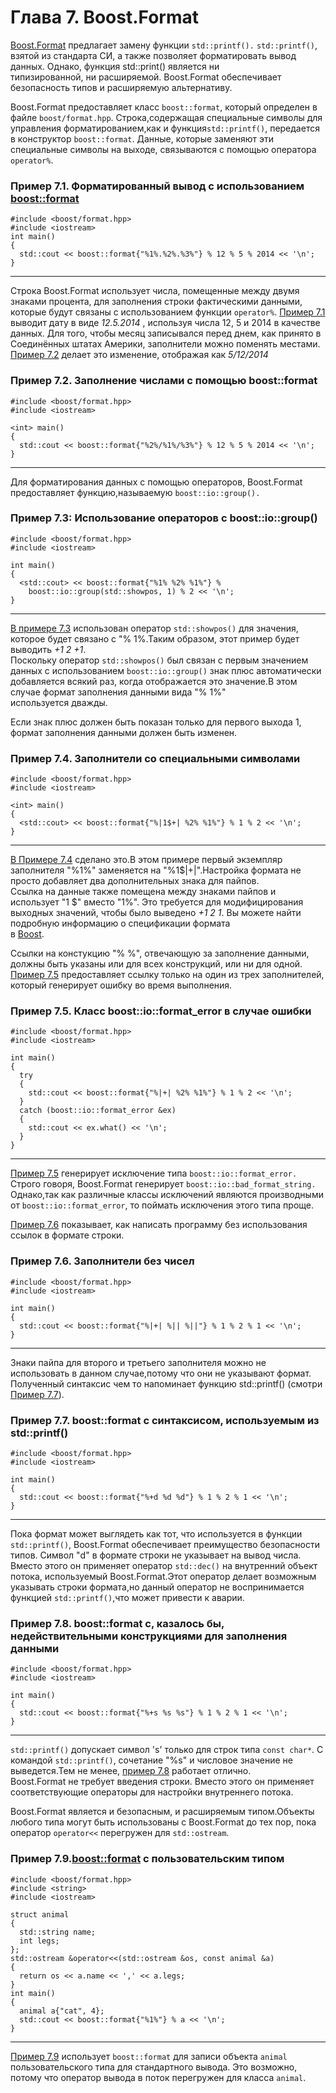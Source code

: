 # Глава 7. Boost.Format

[Вoost.Format](http://www.boost.org/doc/libs/1_62_0/libs/format/) предлагает замену функции `std::printf().` `std::printf()`, взятой из стандарта СИ, а также позволяет форматировать вывод данных. Однако, функция std::print()  является ни  
типизированной, ни расширяемой. Boost.Format обеспечивает безопасность типов и расширяемую альтернативу.

Boost.Format предоставляет класс `boost::format`, который определен в файле `boost/format.hpp`.  Строка,содержащая специальные символы для управления форматированием,как и функция`std::printf()`, передается в конструктор `boost::format`. Данные, которые заменяют эти специальные символы на выходе, связываются с помощью оператора `operator%`.

### Пример 7.1. Форматированный вывод с использованием <boost::format>

```
#include <boost/format.hpp>  
#include <iostream>  
int main()  
{  
  std::cout << boost::format{"%1%.%2%.%3%"} % 12 % 5 % 2014 << '\n';  
}  
```

---
Строка Boost.Format использует числа, помещенные между двумя знаками процента, для заполнения строки фактическими данными, которые будут связаны с использованием функции `operator%`. [Пример 7.1](http://theboostcpplibraries.com/boost.format#ex.format_01/ "Пример 7.1 Форматированный вывод с boost::format") выводит дату в виде _12.5.2014_ , используя числа 12, 5 и 2014 в качестве данных. Для того, чтобы месяц записывался перед днем, как принято в Соединённых штатах Америки, заполнители можно поменять местами.
[Пример 7.2](http://theboostcpplibraries.com/boost.format#ex.format_02/ "Пример 7.2 Нумерованные заполнители с помощью boost::format") делает это изменение, отображая как _5/12/2014_

### Пример 7.2. Заполнение числами с помощью boost::format

```
#include <boost/format.hpp>  
#include <iostream>  

<int> main()  
{  
  std::cout << boost::format{"%2%/%1%/%3%"} % 12 % 5 % 2014 << '\n';  
}  
```

---
Для форматирования данных с помощью операторов, Boost.Format предоставляет функцию,называемую
`boost::io::group().`

### Пример 7.3: Использование операторов с  boost::io::group()

```
#include <boost/format.hpp>  
#include <iostream>

int main()  
{  
  <std::cout> << boost::format{"%1% %2% %1%"} %  
    boost::io::group(std::showpos, 1) % 2 << '\n';  
}
```

---
[В примере 7.3](http://theboostcpplibraries.com/boost.format#ex.format_03/ "Пример 7.3 Использование операторов с boost::io::group()") использован оператор  `std::showpos()` для значения, которое будет связано с "% 1%.Таким образом, этот пример будет выводить _+1 2 +1_.  
Поскольку оператор `std::showpos()` был связан с первым значением данных с использованием `boost::io::group()` знак плюс автоматически добавляется всякий раз, когда отображается это значение.В этом случае формат заполнения данными вида "% 1%"  
используется дважды.  

Если знак плюс должен быть показан только для первого выхода 1, формат заполнения данными должен быть изменен.  

### Пример 7.4. Заполнители со специальными символами

```
#include <boost/format.hpp>   
#include <iostream>  

<int> main()  
{  
  <std::cout> << boost::format{"%|1$+| %2% %1%"} % 1 % 2 << '\n';  
}
```

---
[В Примере 7.4](http://theboostcpplibraries.com/boost.format#ex.format_04/ "Пример 7.4 Заполнители со специальными символами" ) сделано это.В этом примере первый экземпляр заполнителя "%1%" заменяется на "%1$|+|".Настройка формата не просто добавляет два дополнительных знака для пайпов.   
Ссылка на данные также помещена между знаками пайпов и использует "1 $" вместо "1%". 
Это требуется для модифицирования выходных значений, чтобы было выведено _+1 2 1_. Вы можете найти подробную информацию о спецификации формата  
в [Boost](http://www.boost.org/doc/libs/1_62_0/libs/format/doc/format.html#printf_directives).

Ссылки на констукцию "% %", отвечающую за заполнение данными, должны быть указаны или для всех конструкций, или ни для одной.
[Пример 7.5](https://theboostcpplibraries.com/boost.format#ex.format_05/ "Класс boost::io::format_error в случае ошибки") предоставляет ссылку только на один из трех заполнителей, который генерирует ошибку во время выполнения.
### Пример 7.5. Класс boost::io::format_error в случае ошибки

```
#include <boost/format.hpp> 
#include <iostream>  

int main()  
{  
  try 
  {  
    std::cout << boost::format{"%|+| %2% %1%"} % 1 % 2 << '\n';  
  }  
  catch (boost::io::format_error &ex)  
  {  
    std::cout << ex.what() << '\n';  
  }  
}  
```

---
[Пример 7.5](http://theboostcpplibraries.com/boost.format#ex.format_05/ "Пример 7.5 boost::io::format_error в случае ошибки") генерирует исключение типа `boost::io::format_error.`  
Cтрого говоря, Boost.Format генерирует `boost::io::bad_format_string.` Однако,так как различные классы исключений являются 
производными от `boost::io::format_error`, то поймать исключения этого типа проще.  

[Пример 7.6](http://theboostcpplibraries.com/boost.format#ex.format_06/ "Пример 7.6 Заполнители без чисел") показывает, как написать программу без использования ссылок в формате строки.

### Пример 7.6. Заполнители без чисел

```
#include <boost/format.hpp>  
#include <iostream>  

int main()  
{  
  std::cout << boost::format{"%|+| %|| %||"} % 1 % 2 % 1 << '\n';  
}  
```

---
Знаки пайпа для второго и третьего заполнителя можно не использовать в данном случае,потому что
они не указывают формат. Полученный синтаксис чем то напоминает функцию std::printf() 
(смотри [Пример 7.7](http://theboostcpplibraries.com/boost.format#ex.format_07/ "Пример 7.7 boost::format c синтаксисом, используемым из std::printf()")).

### Пример 7.7. boost::format c синтаксисом, используемым из std::printf()

```
#include <boost/format.hpp>  
#include <iostream>  

int main()  
{  
  std::cout << boost::format{"%+d %d %d"} % 1 % 2 % 1 << '\n';  
} 
```

---
Пока формат может выглядеть как тот, что используется в функции `std::printf()`, Boost.Format обеспечивает преимущество безопасности типов. Символ "d" в формате строки не указывает на вывод числа. Вместо этого он применяет оператор `std::dec()` на внутренний объект потока, используемый Boost.Format.Этот оператор делает возможным указывать строки формата,но данный оператор не воспринимается функцией `std::printf()`,что может привести к аварии.

### Пример 7.8. boost::format с, казалось бы, недействительными конструкциями для заполнения данными

```
#include <boost/format.hpp>  
#include <iostream>  

int main()  
{  
  std::cout << boost::format{"%+s %s %s"} % 1 % 2 % 1 << '\n';  
}
```

---
`std::printf()` допускает символ 's' только для строк типа `const char*`. С командой   `std::printf()`, сочетание "%s" и числовое значение не выведется.Тем не менее, [пример 7.8](http://theboostcpplibraries.com/boost.format#ex.format_08/ "Пример 7.8 boost::format с, казалось бы, недействительными заполнителями") работает отлично.  
Boost.Format не требует введения строки. Вместо этого он применяет соответствующие операторы 
для настройки внутреннего потока.

Boost.Format является и безопасным, и расширяемым типом.Объекты любого типа могут быть использованы с Boost.Format до тех пор, пока оператор `operator<<` перегружен для `std::ostream`.

### Пример 7.9.<boost::format> с пользовательским типом

```
#include <boost/format.hpp>  
#include <string>  
#include <iostream>  

struct animal  
{  
  std::string name;  
  int legs;  
};
std::ostream &operator<<(std::ostream &os, const animal &a)  
{  
  return os << a.name << ',' << a.legs;  
}
int main()  
{  
  animal a{"cat", 4};  
  std::cout << boost::format{"%1%"} % a << '\n';  
}
```

---
[Пример 7.9](http://theboostcpplibraries.com/boost.format#ex.format_09/ "Пример 7.9 boost::format с определяемым пользовательским типом") использует `boost::format` для записи объекта `animal` пользовательского типа для 
стандартного вывода. Это возможно, потому что оператор вывода в поток перегружен для класса `animal`.
